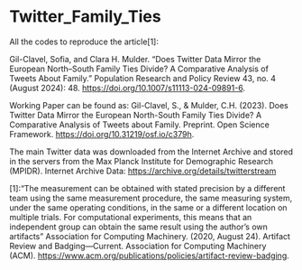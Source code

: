 # Twitter_Family_Ties
All the codes to reproduce the article[1]:

Gil-Clavel, Sofia, and Clara H. Mulder. “Does Twitter Data Mirror the European North–South Family Ties Divide? A Comparative Analysis of Tweets About Family.” Population Research and Policy Review 43, no. 4 (August 2024): 48. https://doi.org/10.1007/s11113-024-09891-6.

Working Paper can be found as:
Gil-Clavel, S., & Mulder, C.H. (2023). Does Twitter Data Mirror the European North-South Family Ties Divide? A Comparative Analysis of Tweets about Family. Preprint. Open Science Framework. https://doi.org/10.31219/osf.io/c379h.


The main Twitter data was downloaded from the Internet Archive and stored in the servers from the Max Planck Institute for Demographic Research (MPIDR). 
Internet Archive Data: https://archive.org/details/twitterstream

[1]:“The measurement can be obtained with stated precision by a different team using the same measurement procedure, the same measuring system, under the same operating conditions, in the same or a different location on multiple trials. For computational experiments, this means that an independent group can obtain the same result using the author’s own artifacts”  Association for Computing Machinery. (2020, August 24). Artifact Review and Badging—Current. Association for Computing Machinery (ACM). https://www.acm.org/publications/policies/artifact-review-badging.